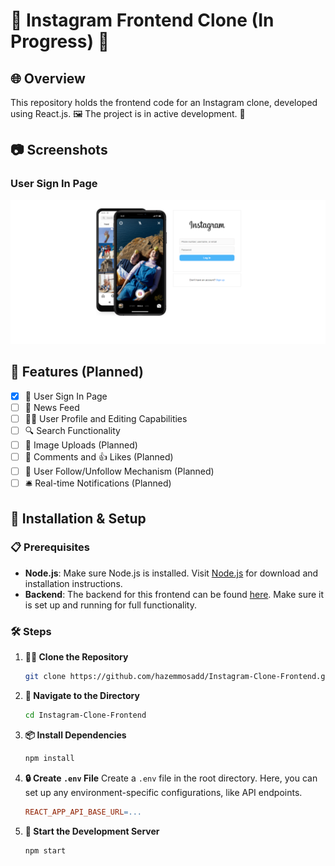 
# 📸 Instagram Frontend Clone (In Progress) 🚧

## 🌐 Overview
This repository holds the frontend code for an Instagram clone, developed using React.js. 🖼️ The project is in active development. 🔧

## 📷 Screenshots

### User Sign In Page
![User Sign In Page](./screenshots/login.png)



## 🌟 Features (Planned)
- [x] 🔐 User Sign In Page
- [ ] 📰 News Feed
- [ ] 🕵️‍♂️ User Profile and Editing Capabilities
- [ ] 🔍 Search Functionality
- [ ] 📸 Image Uploads (Planned)
- [ ] 💬 Comments and 👍 Likes (Planned)
- [ ] 🤝 User Follow/Unfollow Mechanism (Planned)
- [ ] 🛎️ Real-time Notifications (Planned)

## 🚀 Installation & Setup

### 📋 Prerequisites

- **Node.js**: Make sure Node.js is installed. Visit [Node.js](https://nodejs.org/en/download/) for download and installation instructions.
- **Backend**: The backend for this frontend can be found [here](https://github.com/hazemmosadd/Instagram-Clone-Backend). Make sure it is set up and running for full functionality.

### 🛠️ Steps

1. **👯‍♀️ Clone the Repository**
    ```bash
    git clone https://github.com/hazemmosadd/Instagram-Clone-Frontend.git
    ```

2. **📂 Navigate to the Directory**
    ```bash
    cd Instagram-Clone-Frontend
    ```

3. **📦 Install Dependencies**
    ```bash
    npm install
    ```

4. **🔒 Create `.env` File**
    Create a `.env` file in the root directory. Here, you can set up any environment-specific configurations, like API endpoints.
    ```makefile
    REACT_APP_API_BASE_URL=...
    ```

5. **🚀 Start the Development Server**
    ```bash
    npm start
    ```

